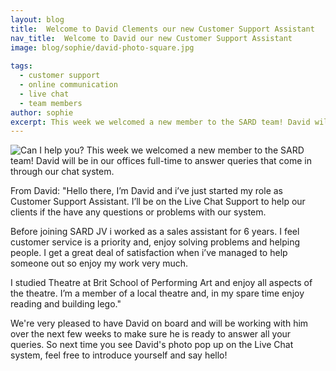 ```yaml
---
layout: blog
title:  Welcome to David Clements our new Customer Support Assistant
nav_title:  Welcome to David our new Customer Support Assistant
image: blog/sophie/david-photo-square.jpg
  
tags:
  - customer support
  - online communication
  - live chat
  - team members
author: sophie
excerpt: This week we welcomed a new member to the SARD team! David will be in our offices full-time to answer queries that come in through our chat system. 
---
```

![Can I help you?](/images/blog/sophie/david-photo-square.jpg)
This week we welcomed a new member to the SARD team! David will be in our offices full-time to answer queries that come in through our chat system. 

From David:
"Hello there, I’m David and i’ve just started my role as Customer Support Assistant. I’ll be on the Live Chat Support to help our clients if the have any questions or problems with our system.

Before joining SARD JV i worked as a sales assistant for 6 years. I feel customer service is a priority and, enjoy solving problems and helping people. I get a great deal of satisfaction when i’ve managed to help someone out so enjoy my work very much.  

I studied Theatre at Brit School of Performing Art and enjoy all aspects of the theatre. I’m a member of a local theatre and, in my spare time enjoy reading and building lego."

We're very pleased to have David on board and will be working with him over the next few weeks to make sure he is ready to answer all your queries.
So next time you see David's photo pop up on the Live Chat system, feel free to introduce yourself and say hello! 




